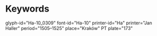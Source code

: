 # Keywords
glyph-id="Ha-10_0309"
font-id="Ha-10"
printer-id="Ha"
printer="Jan Haller"
period="1505–1525"
place="Kraków"
PT plate="173"
